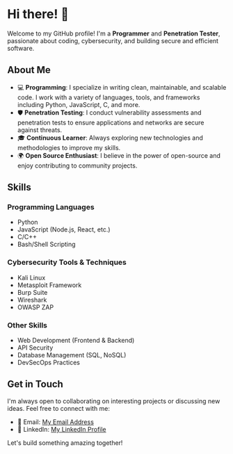 # Hi there! 👋

Welcome to my GitHub profile! I'm a **Programmer** and **Penetration Tester**, passionate about coding, cybersecurity, and building secure and efficient software.

## About Me

- 💻 **Programming**: I specialize in writing clean, maintainable, and scalable code. I work with a variety of languages, tools, and frameworks including Python, JavaScript, C, and more.
- 🛡️ **Penetration Testing**: I conduct vulnerability assessments and penetration tests to ensure applications and networks are secure against threats.
- 🎓 **Continuous Learner**: Always exploring new technologies and methodologies to improve my skills.
- 🌍 **Open Source Enthusiast**: I believe in the power of open-source and enjoy contributing to community projects.

## Skills

### Programming Languages
- Python
- JavaScript (Node.js, React, etc.)
- C/C++
- Bash/Shell Scripting

### Cybersecurity Tools & Techniques
- Kali Linux
- Metasploit Framework
- Burp Suite
- Wireshark
- OWASP ZAP

### Other Skills
- Web Development (Frontend & Backend)
- API Security
- Database Management (SQL, NoSQL)
- DevSecOps Practices

## Get in Touch

I'm always open to collaborating on interesting projects or discussing new ideas. Feel free to connect with me:

- 📧 Email: [My Email Address](mailto:winchestervicious@gmail.com)
- 💼 LinkedIn: [My LinkedIn Profile](https://www.linkedin.com/in/thar-htet-s-0368662a4/)

Let's build something amazing together!

